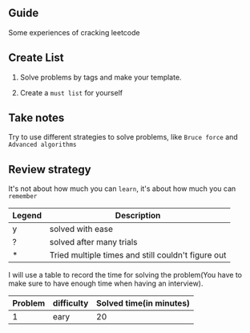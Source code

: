 ## Guide
Some experiences of cracking leetcode

## Create List

1. Solve problems by tags and make your template.

2. Create a `must list` for yourself

## Take notes

Try to use different strategies to solve problems, like `Bruce force` and `Advanced algorithms`

## Review strategy
It's not about how much you can `learn`, it's about how much you can `remember`

|Legend|Description|
|--|--|
|y| solved with ease|
|?| solved after many trials|
|*| Tried multiple times and still couldn't figure out|

I will use a table to record the time for solving the problem(You have to make sure to have enough time when having an interview).

|Problem|difficulty|Solved time(in minutes)|
|--|--|--|
|1|eary|20|